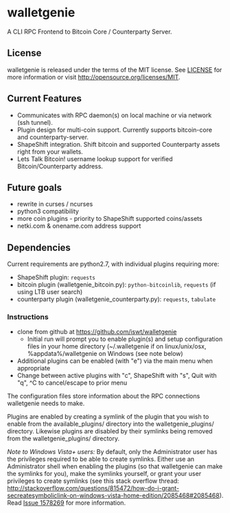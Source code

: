 # walletgenie #

A CLI RPC Frontend to Bitcoin Core / Counterparty Server.

## License ##

walletgenie is released under the terms of the MIT license. See [LICENSE](https://github.com/iswt/walletgenie/blob/master/LICENSE) for more information or visit http://opensource.org/licenses/MIT.

## Current Features ##

* Communicates with RPC daemon(s) on local machine or via network (ssh tunnel).
* Plugin design for multi-coin support. Currently supports bitcoin-core and counterparty-server.
* ShapeShift integration. Shift bitcoin and supported Counterparty assets right from your wallets.
* Lets Talk Bitcoin! username lookup support for verified Bitcoin/Counterparty address.

## Future goals ##

* rewrite in curses / ncurses
* python3 compatibility
* more coin plugins - priority to ShapeShift supported coins/assets
* netki.com & onename.com address support

## Dependencies ##

Current requirements are python2.7, with individual plugins requiring more:

* ShapeShift plugin: `requests`
* bitcoin plugin (walletgenie_bitcoin.py): `python-bitcoinlib`, `requests` (if using LTB user search)
* counterparty plugin (walletgenie_counterparty.py): `requests`, `tabulate`

### Instructions ###

* clone from github at https://github.com/iswt/walletgenie
  * Initial run will prompt you to enable plugin(s) and setup configuration files in your home directory (~/.walletgenie if on linux/unix/osx, %appdata%/walletgenie on Windows (see note below)
* Additional plugins can be enabled (with "e") via the main menu when appropriate
* Change between active plugins with "c", ShapeShift with "s", Quit with "q", ^C to cancel/escape to prior menu

The configuration files store information about the RPC connections walletgenie needs to make.

Plugins are enabled by creating a symlink of the plugin that you wish to enable from the available_plugins/ directory into the walletgenie_plugins/ directory. Likewise plugins are disabled by their symlinks being removed from the walletgenie_plugins/ directory.

*Note to Windows Vista+ users:* By default, only the Administrator user has the privileges required to be able to create symlinks. Either use an Administrator shell when enabling the plugins (so that walletgenie can make the symlinks for you), make the symlinks yourself, or grant your user privileges to create symlinks (see this stack overflow thread: http://stackoverflow.com/questions/815472/how-do-i-grant-secreatesymboliclink-on-windows-vista-home-edition/2085468#2085468). Read [Issue 1578269](https://bugs.python.org/issue1578269) for more information.



